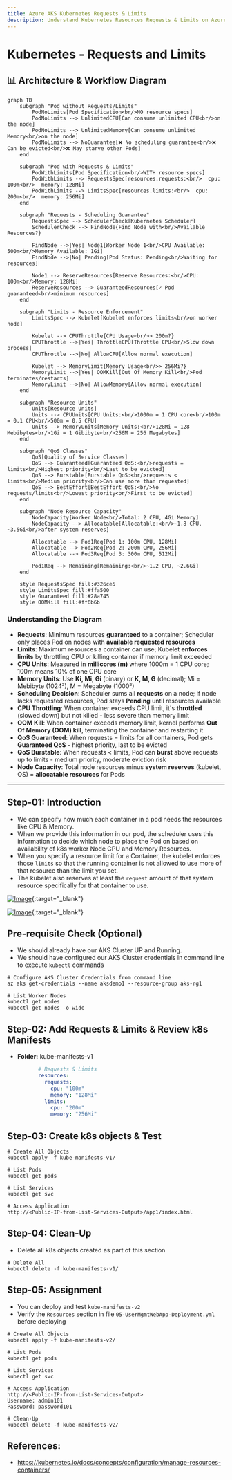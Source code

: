 ```yaml
---
title: Azure AKS Kubernetes Requests & Limits
description: Understand Kubernetes Resources Requests & Limits on Azure Kubernetes Service AKS Cluster
---
```

# Kubernetes - Requests and Limits

## 📊 Architecture & Workflow Diagram

```mermaid
graph TB
    subgraph "Pod without Requests/Limits"
        PodNoLimits[Pod Specification<br/>NO resource specs]
        PodNoLimits --> UnlimitedCPU[Can consume unlimited CPU<br/>on the node]
        PodNoLimits --> UnlimitedMemory[Can consume unlimited Memory<br/>on the node]
        PodNoLimits --> NoGuarantee[❌ No scheduling guarantee<br/>❌ Can be evicted<br/>❌ May starve other Pods]
    end
    
    subgraph "Pod with Requests & Limits"
        PodWithLimits[Pod Specification<br/>WITH resource specs]
        PodWithLimits --> RequestsSpec[resources.requests:<br/>  cpu: 100m<br/>  memory: 128Mi]
        PodWithLimits --> LimitsSpec[resources.limits:<br/>  cpu: 200m<br/>  memory: 256Mi]
    end
    
    subgraph "Requests - Scheduling Guarantee"
        RequestsSpec --> SchedulerCheck[Kubernetes Scheduler]
        SchedulerCheck --> FindNode{Find Node with<br/>Available Resources?}
        
        FindNode -->|Yes| Node1[Worker Node 1<br/>CPU Available: 500m<br/>Memory Available: 1Gi]
        FindNode -->|No| Pending[Pod Status: Pending<br/>Waiting for resources]
        
        Node1 --> ReserveResources[Reserve Resources:<br/>CPU: 100m<br/>Memory: 128Mi]
        ReserveResources --> GuaranteedResources[✓ Pod guaranteed<br/>minimum resources]
    end
    
    subgraph "Limits - Resource Enforcement"
        LimitsSpec --> Kubelet[Kubelet enforces limits<br/>on worker node]
        
        Kubelet --> CPUThrottle{CPU Usage<br/>> 200m?}
        CPUThrottle -->|Yes| ThrottleCPU[Throttle CPU<br/>Slow down process]
        CPUThrottle -->|No| AllowCPU[Allow normal execution]
        
        Kubelet --> MemoryLimit{Memory Usage<br/>> 256Mi?}
        MemoryLimit -->|Yes| OOMKill[Out Of Memory Kill<br/>Pod terminates/restarts]
        MemoryLimit -->|No| AllowMemory[Allow normal execution]
    end
    
    subgraph "Resource Units"
        Units[Resource Units]
        Units --> CPUUnits[CPU Units:<br/>1000m = 1 CPU core<br/>100m = 0.1 CPU<br/>500m = 0.5 CPU]
        Units --> MemoryUnits[Memory Units:<br/>128Mi = 128 Mebibytes<br/>1Gi = 1 Gibibyte<br/>256M = 256 Megabytes]
    end
    
    subgraph "QoS Classes"
        QoS[Quality of Service Classes]
        QoS --> Guaranteed[Guaranteed QoS:<br/>requests = limits<br/>Highest priority<br/>Last to be evicted]
        QoS --> Burstable[Burstable QoS:<br/>requests < limits<br/>Medium priority<br/>Can use more than requested]
        QoS --> BestEffort[BestEffort QoS:<br/>No requests/limits<br/>Lowest priority<br/>First to be evicted]
    end
    
    subgraph "Node Resource Capacity"
        NodeCapacity[Worker Node<br/>Total: 2 CPU, 4Gi Memory]
        NodeCapacity --> Allocatable[Allocatable:<br/>~1.8 CPU, ~3.5Gi<br/>after system reserves]
        
        Allocatable --> Pod1Req[Pod 1: 100m CPU, 128Mi]
        Allocatable --> Pod2Req[Pod 2: 200m CPU, 256Mi]
        Allocatable --> Pod3Req[Pod 3: 300m CPU, 512Mi]
        
        Pod1Req --> Remaining[Remaining:<br/>~1.2 CPU, ~2.6Gi]
    end
    
    style RequestsSpec fill:#326ce5
    style LimitsSpec fill:#ffa500
    style Guaranteed fill:#28a745
    style OOMKill fill:#ff6b6b
```

### Understanding the Diagram

- **Requests**: Minimum resources **guaranteed** to a container; Scheduler only places Pod on nodes with **available requested resources**
- **Limits**: Maximum resources a container can use; Kubelet **enforces limits** by throttling CPU or killing container if memory limit exceeded
- **CPU Units**: Measured in **millicores (m)** where 1000m = 1 CPU core; 100m means 10% of one CPU core
- **Memory Units**: Use **Ki, Mi, Gi** (binary) or **K, M, G** (decimal); Mi = Mebibyte (1024²), M = Megabyte (1000²)
- **Scheduling Decision**: Scheduler sums all **requests** on a node; if node lacks requested resources, Pod stays **Pending** until resources available
- **CPU Throttling**: When container exceeds CPU limit, it's **throttled** (slowed down) but not killed - less severe than memory limit
- **OOM Kill**: When container exceeds memory limit, kernel performs **Out Of Memory (OOM) kill**, terminating the container and restarting it
- **QoS Guaranteed**: When requests = limits for all containers, Pod gets **Guaranteed QoS** - highest priority, last to be evicted
- **QoS Burstable**: When requests < limits, Pod can **burst** above requests up to limits - medium priority, moderate eviction risk
- **Node Capacity**: Total node resources minus **system reserves** (kubelet, OS) = **allocatable resources** for Pods

---

## Step-01: Introduction
- We can specify how much each container in a pod needs the resources like CPU & Memory. 
- When we provide this information in our pod, the scheduler uses this information to decide which node to place the Pod on based on availability of k8s worker Node CPU and Memory Resources. 
- When you specify a resource limit for a Container, the kubelet enforces those `limits` so that the running container is not allowed to use more of that resource than the limit you set. 
-  The kubelet also reserves at least the `request` amount of that system resource specifically for that container to use.

[![Image](https://stacksimplify.com/course-images/azure-kubernetes-service-resources-requests-limits-1.png "Azure Kubernetes Service - Masterclass")](https://stacksimplify.com/course-images/azure-kubernetes-service-resources-requests-limits-1.png){:target="_blank"}  

[![Image](https://stacksimplify.com/course-images/azure-kubernetes-service-resources-requests-limits-2.png "Azure Kubernetes Service - Masterclass")](https://stacksimplify.com/course-images/azure-kubernetes-service-resources-requests-limits-2.png){:target="_blank"}  

## Pre-requisite Check (Optional)
- We should already have our AKS Cluster UP and Running. 
- We should have configured our AKS Cluster credentials in command line to execute `kubectl` commands
```
# Configure AKS Cluster Credentials from command line
az aks get-credentials --name aksdemo1 --resource-group aks-rg1

# List Worker Nodes
kubectl get nodes
kubectl get nodes -o wide
```


## Step-02: Add Requests & Limits & Review k8s Manifests
- **Folder:** kube-manifests-v1
```yaml
          # Requests & Limits    
          resources:
            requests:
              cpu: "100m" 
              memory: "128Mi"
            limits:
              cpu: "200m"
              memory: "256Mi"                                                         
```

## Step-03: Create k8s objects & Test
```
# Create All Objects
kubectl apply -f kube-manifests-v1/

# List Pods
kubectl get pods

# List Services
kubectl get svc

# Access Application 
http://<Public-IP-from-List-Services-Output>/app1/index.html
```
## Step-04: Clean-Up
- Delete all k8s objects created as part of this section
```
# Delete All
kubectl delete -f kube-manifests-v1/
```

## Step-05: Assignment
- You can deploy and test `kube-manifests-v2`
- Verify the `Resources` section in file `05-UserMgmtWebApp-Deployment.yml` before deploying
```
# Create All Objects
kubectl apply -f kube-manifests-v2/

# List Pods
kubectl get pods

# List Services
kubectl get svc

# Access Application 
http://<Public-IP-from-List-Services-Output>
Username: admin101
Password: password101

# Clean-Up
kubectl delete -f kube-manifests-v2/
```


## References:
- https://kubernetes.io/docs/concepts/configuration/manage-resources-containers/